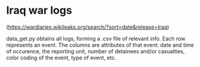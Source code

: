 # Iraq war logs 
(https://wardiaries.wikileaks.org/search/?sort=date&release=Iraq)

data_get.py obtains all logs, forming a .csv file of relevant info. Each row represents an event. The columns are attributes of that event: date and time of occurence, the reporting unit, number of detainees and/or casualties, color coding of the event, type of event, etc.
